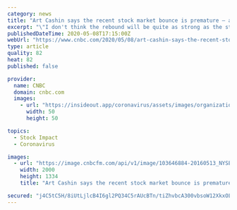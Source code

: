 ```yaml
---
category: news
title: "Art Cashin says the recent stock market bounce is premature — and here's why"
excerpt: "\"I don't think the rebound will be quite as strong as the stock market seems to indicate it could be,\" Wall Street veteran Art Cashin told CNBC."
publishedDateTime: 2020-05-08T17:15:00Z
webUrl: "https://www.cnbc.com/2020/05/08/art-cashin-says-the-recent-stock-market-bounce-is-premature-and-heres-why.html"
type: article
quality: 82
heat: 82
published: false

provider:
  name: CNBC
  domain: cnbc.com
  images:
    - url: "https://insideout.app/coronavirus/assets/images/organizations/cnbc.com-50x50.jpg"
      width: 50
      height: 50

topics:
  - Stock Impact
  - Coronavirus

images:
  - url: "https://image.cnbcfm.com/api/v1/image/103646884-20160513_NYSE_Promos_SOTS_SA_00762.jpg?v=1544467062"
    width: 2000
    height: 1334
    title: "Art Cashin says the recent stock market bounce is premature — and here's why"

secured: "j4C5tC5H/8iUtLjlcB4I6gl2PQ34C5rAUcBTn/tiZhvbcA300vbsoW12XkxOLQmfbWVidhxqVT7zbN9omafp2qnxxDjq63nzHG5tEziALVW0RqSqSkz4Ujiv5WvPDFPcBc0KLu+FWM+N0ViyxIE1t1CDFy9VjGWFnoE34CrZzK2xN8ZJj1GjSehyEh6bw5VDIbET7Tw13ba02OM5W4vjziGha42MKEqIekVrGJE5+dHZ5a8tDt90e0LpLExoAvqyAauBqWbPCH2HU9cl1aGpFWK+6qDdHM48s5GlAOf3QEVyyMGgxjF2/JnAUin7CHacqpjau4NeBt7bZI536UUzHWpVD0cTLE+1XIOgQXoFg3YfCF0y7DLp1W3fw0R+9I/FjNbFCLqreVz2mZauKAaqrT49lDwZX/nbJ7HLvn6wsE+aPUdaqfefx8OS5DKs2I70srq0ZN9D+12q4PBx13S4/5OqD38V6mibbJcDeLJDBgA=;dGVuTjdz4zTwUlmCSOlhTA=="
---
```


